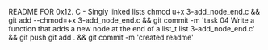 README FOR 0x12. C - Singly linked lists
chmod u+x 3-add_node_end.c && git add --chmod=+x 3-add_node_end.c && git commit -m 'task 04 Write a function that adds a new node at the end of a list_t list 3-add_node_end.c' && git push
git add . && git commit -m 'created readme'